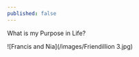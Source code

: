```yaml
---
published: false
---
```

What is my Purpose in Life?

![Francis and Nia](/images/Friendillion 3.jpg)  

